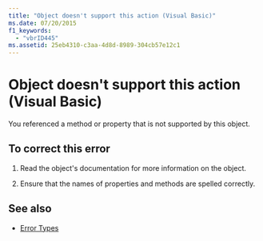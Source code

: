 ```yaml
---
title: "Object doesn't support this action (Visual Basic)"
ms.date: 07/20/2015
f1_keywords: 
  - "vbrID445"
ms.assetid: 25eb4310-c3aa-4d8d-8989-304cb57e12c1
---
```

# Object doesn't support this action (Visual Basic)
You referenced a method or property that is not supported by this object.  
  
## To correct this error  
  
1.  Read the object's documentation for more information on the object.  
  
2.  Ensure that the names of properties and methods are spelled correctly.  
  
## See also
- [Error Types](../../visual-basic/programming-guide/language-features/error-types.md)
